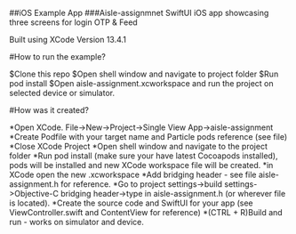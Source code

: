 ##iOS Example App
###Aisle-assignmnet SwiftUI iOS app showcasing three screens for login OTP & Feed

Built using XCode Version 13.4.1 

#How to run the example?

$Clone this repo
$Open shell window and navigate to project folder
$Run pod install
$Open aisle-assignment.xcworkspace and run the project on selected device or simulator.

#How was it created?

*Open XCode. File->New->Project->Single View App->aisle-assignment
*Create Podfile with your target name and Particle pods reference (see file)
*Close XCode Project
*Open shell window and navigate to the project folder
*Run pod install (make sure your have latest Cocoapods installed), pods will be installed and new XCode workspace file will be created.
*in XCode open the new <aisle-assignment>.xcworkspace
*Add bridging header - see file aisle-assignment.h for reference.
*Go to project settings->build settings->Objective-C bridging header->type in aisle-assignment.h (or wherever file is located).
*Create the source code and SwiftUI for your app (see ViewController.swift and ContentView for reference)
*(CTRL + R)Build and run - works on simulator and device.
